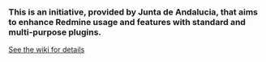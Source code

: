 ### This is an initiative, provided by Junta de Andalucia, that aims to **enhance Redmine** usage and features with **standard and multi-purpose plugins**.

[See the wiki for details](/sadesi-hgp/RedMine-HGP/wiki)
